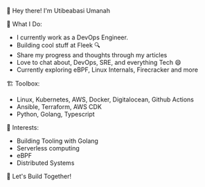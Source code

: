 👋 Hey there! I'm Utibeabasi Umanah

📝 What I Do:
- I currently work as a DevOps Engineer.
- Building cool stuff at Fleek 🔍
- Share my progress and thoughts through my articles
- Love to chat about, DevOps, SRE, and everything Tech 😄
- Currently exploring eBPF, Linux Internals, Firecracker and more

🏗️ Toolbox:
- Linux, Kubernetes, AWS, Docker, Digitalocean, Github Actions
- Ansible, Terraform, AWS CDK
- Python, Golang, Typescript

🌱 Interests:
- Building Tooling with Golang
- Serverless computing
- eBPF
- Distributed Systems

🚀 Let's Build Together!
<!--
**utibeabasi6/utibeabasi6** is a ✨ _special_ ✨ repository because its `README.md` (this file) appears on your GitHub profile.


-->
